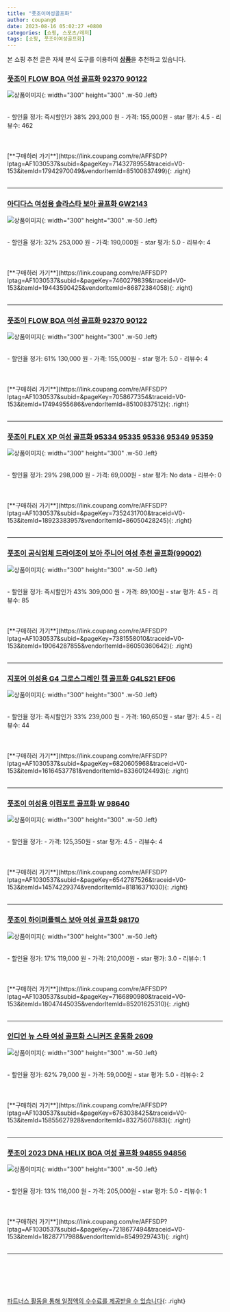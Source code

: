 ```yaml
---
title: "풋조이여성골프화"
author: coupang6
date: 2023-08-16 05:02:27 +0800
categories: [쇼핑, 스포츠/레저]
tags: [쇼핑, 풋조이여성골프화]
---
```


본 쇼핑 추천 글은 자체 분석 도구를 이용하여 [**상품**](https://link.coupang.com/a/bao1ui)을 추천하고 있습니다.

### [풋조이 FLOW BOA 여성 골프화 92370 90122](https://link.coupang.com/re/AFFSDP?lptag=AF1030537&subid=&pageKey=7143278955&traceid=V0-153&itemId=17942970049&vendorItemId=85100837499)

![상품이미지](https://thumbnail6.coupangcdn.com/thumbnails/remote/230x230ex/image/vendor_inventory/f2d0/8656ca558c77259060d04835ddf89dce6ba17b5422ab2d4e1796745e789b.jpg){: width="300" height="300" .w-50 .left}


<br>
- 할인율 정가: 즉시할인가 38%  293,000   원
- 가격: 155,000원
- star 평가: 4.5
- 리뷰수: 462
<br>
<br>
<br>
<br>
[**구매하러 가기**](https://link.coupang.com/re/AFFSDP?lptag=AF1030537&subid=&pageKey=7143278955&traceid=V0-153&itemId=17942970049&vendorItemId=85100837499){: .right}
<br>
<br>

---

### [아디다스 여성용 솔라스타 보아 골프화 GW2143](https://link.coupang.com/re/AFFSDP?lptag=AF1030537&subid=&pageKey=7460279839&traceid=V0-153&itemId=19443590425&vendorItemId=86872384058)

![상품이미지](https://thumbnail6.coupangcdn.com/thumbnails/remote/230x230ex/image/retail/images/2023/08/14/12/7/22d5320e-0c4d-4f40-b361-4409ba747d5d.jpg){: width="300" height="300" .w-50 .left}


<br>
- 할인율 정가: 32%  253,000   원
- 가격: 190,000원
- star 평가: 5.0
- 리뷰수: 4
<br>
<br>
<br>
<br>
[**구매하러 가기**](https://link.coupang.com/re/AFFSDP?lptag=AF1030537&subid=&pageKey=7460279839&traceid=V0-153&itemId=19443590425&vendorItemId=86872384058){: .right}
<br>
<br>

---

### [풋조이 FLOW BOA 여성 골프화 92370 90122](https://link.coupang.com/re/AFFSDP?lptag=AF1030537&subid=&pageKey=7058677354&traceid=V0-153&itemId=17494955686&vendorItemId=85100837512)

![상품이미지](https://thumbnail6.coupangcdn.com/thumbnails/remote/230x230ex/image/vendor_inventory/f2d0/8656ca558c77259060d04835ddf89dce6ba17b5422ab2d4e1796745e789b.jpg){: width="300" height="300" .w-50 .left}


<br>
- 할인율 정가: 61%  130,000   원
- 가격: 155,000원
- star 평가: 5.0
- 리뷰수: 4
<br>
<br>
<br>
<br>
[**구매하러 가기**](https://link.coupang.com/re/AFFSDP?lptag=AF1030537&subid=&pageKey=7058677354&traceid=V0-153&itemId=17494955686&vendorItemId=85100837512){: .right}
<br>
<br>

---

### [풋조이 FLEX XP 여성 골프화 95334 95335 95336 95349 95359](https://link.coupang.com/re/AFFSDP?lptag=AF1030537&subid=&pageKey=7352431700&traceid=V0-153&itemId=18923383957&vendorItemId=86050428245)

![상품이미지](https://thumbnail10.coupangcdn.com/thumbnails/remote/230x230ex/image/vendor_inventory/a98b/fa7b82ecbeb50a8d1b6e0a32c21171dfa8027bcaacd56cfe8bfb7d24a225.jpg){: width="300" height="300" .w-50 .left}


<br>
- 할인율 정가: 29%  298,000   원
- 가격: 69,000원
- star 평가: No data
- 리뷰수: 0
<br>
<br>
<br>
<br>
[**구매하러 가기**](https://link.coupang.com/re/AFFSDP?lptag=AF1030537&subid=&pageKey=7352431700&traceid=V0-153&itemId=18923383957&vendorItemId=86050428245){: .right}
<br>
<br>

---

### [풋조이 공식업체 드라이조이 보아 주니어 여성 추천 골프화(99002)](https://link.coupang.com/re/AFFSDP?lptag=AF1030537&subid=&pageKey=7381558010&traceid=V0-153&itemId=19064287855&vendorItemId=86050360642)

![상품이미지](https://thumbnail9.coupangcdn.com/thumbnails/remote/230x230ex/image/vendor_inventory/cabb/c7dd566b2571efed36fdd51ca0cf192246e903a5acd88cc864f3f2020581.jpg){: width="300" height="300" .w-50 .left}


<br>
- 할인율 정가: 즉시할인가 43%  309,000   원
- 가격: 89,100원
- star 평가: 4.5
- 리뷰수: 85
<br>
<br>
<br>
<br>
[**구매하러 가기**](https://link.coupang.com/re/AFFSDP?lptag=AF1030537&subid=&pageKey=7381558010&traceid=V0-153&itemId=19064287855&vendorItemId=86050360642){: .right}
<br>
<br>

---

### [지포어 여성용 G4 그로스그레인 캡 골프화 G4LS21 EF06](https://link.coupang.com/re/AFFSDP?lptag=AF1030537&subid=&pageKey=6820605968&traceid=V0-153&itemId=16164537781&vendorItemId=83360124493)

![상품이미지](https://thumbnail9.coupangcdn.com/thumbnails/remote/230x230ex/image/retail/images/7203110226318956-8381d998-f1d8-42a5-9399-7005e0fbe290.jpg){: width="300" height="300" .w-50 .left}


<br>
- 할인율 정가: 즉시할인가 33%  239,000   원
- 가격: 160,650원
- star 평가: 4.5
- 리뷰수: 44
<br>
<br>
<br>
<br>
[**구매하러 가기**](https://link.coupang.com/re/AFFSDP?lptag=AF1030537&subid=&pageKey=6820605968&traceid=V0-153&itemId=16164537781&vendorItemId=83360124493){: .right}
<br>
<br>

---

### [풋조이 여성용 이컴포트 골프화 W 98640](https://link.coupang.com/re/AFFSDP?lptag=AF1030537&subid=&pageKey=6542787526&traceid=V0-153&itemId=14574229374&vendorItemId=81816371030)

![상품이미지](https://thumbnail7.coupangcdn.com/thumbnails/remote/230x230ex/image/retail/images/4104501974375685-487aadcf-11f8-497e-80ae-39f59197b124.png){: width="300" height="300" .w-50 .left}


<br>
- 할인율 정가: 
- 가격: 125,350원
- star 평가: 4.5
- 리뷰수: 4
<br>
<br>
<br>
<br>
[**구매하러 가기**](https://link.coupang.com/re/AFFSDP?lptag=AF1030537&subid=&pageKey=6542787526&traceid=V0-153&itemId=14574229374&vendorItemId=81816371030){: .right}
<br>
<br>

---

### [풋조이 하이퍼플렉스 보아 여성 골프화 98170](https://link.coupang.com/re/AFFSDP?lptag=AF1030537&subid=&pageKey=7166890980&traceid=V0-153&itemId=18047445035&vendorItemId=85201625310)

![상품이미지](https://thumbnail6.coupangcdn.com/thumbnails/remote/230x230ex/image/vendor_inventory/06df/68cf208ff2f4b941f44649ff6899a67910a18a076faa1d11c3dcb0a9bfda.jpg){: width="300" height="300" .w-50 .left}


<br>
- 할인율 정가: 17%  119,000   원
- 가격: 210,000원
- star 평가: 3.0
- 리뷰수: 1
<br>
<br>
<br>
<br>
[**구매하러 가기**](https://link.coupang.com/re/AFFSDP?lptag=AF1030537&subid=&pageKey=7166890980&traceid=V0-153&itemId=18047445035&vendorItemId=85201625310){: .right}
<br>
<br>

---

### [인디언 뉴 스타 여성 골프화 스니커즈 운동화 2609](https://link.coupang.com/re/AFFSDP?lptag=AF1030537&subid=&pageKey=6763038425&traceid=V0-153&itemId=15855627928&vendorItemId=83275607883)

![상품이미지](https://thumbnail7.coupangcdn.com/thumbnails/remote/230x230ex/image/vendor_inventory/d107/7d0085460ad4acb46fb1671db91a6e9e9aa8f2ca031120ee09617aa21773.jpg){: width="300" height="300" .w-50 .left}


<br>
- 할인율 정가: 62%  79,000   원
- 가격: 59,000원
- star 평가: 5.0
- 리뷰수: 2
<br>
<br>
<br>
<br>
[**구매하러 가기**](https://link.coupang.com/re/AFFSDP?lptag=AF1030537&subid=&pageKey=6763038425&traceid=V0-153&itemId=15855627928&vendorItemId=83275607883){: .right}
<br>
<br>

---

### [풋조이 2023 DNA HELIX BOA 여성 골프화 94855 94856](https://link.coupang.com/re/AFFSDP?lptag=AF1030537&subid=&pageKey=7218677494&traceid=V0-153&itemId=18287717988&vendorItemId=85499297431)

![상품이미지](https://thumbnail7.coupangcdn.com/thumbnails/remote/230x230ex/image/vendor_inventory/5de6/5f3f295010ca8a5265a5412141cd773575abd1bb78eb96f17c098589de52.jpg){: width="300" height="300" .w-50 .left}


<br>
- 할인율 정가: 13%  116,000   원
- 가격: 205,000원
- star 평가: 5.0
- 리뷰수: 1
<br>
<br>
<br>
<br>
[**구매하러 가기**](https://link.coupang.com/re/AFFSDP?lptag=AF1030537&subid=&pageKey=7218677494&traceid=V0-153&itemId=18287717988&vendorItemId=85499297431){: .right}
<br>
<br>

---
<br><br><br><br><br> [파트너스 활동을 통해 일정액의 수수료를 제공받을 수 있습니다](https://link.coupang.com/a/bao1ui){: .right}
